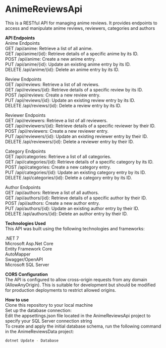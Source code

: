 # AnimeReviewsApi
This is a RESTful API for managing anime reviews. It provides endpoints to access and manipulate anime reviews, reviewers, categories and authors

**API Endpoints**  
Anime Endpoints  
GET /api/anime: Retrieve a list of all anime.  
GET /api/anime/{id}: Retrieve details of a specific anime by its ID.  
POST /api/anime: Create a new anime entry.  
PUT /api/anime/{id}: Update an existing anime entry by its ID.  
DELETE /api/anime/{id}: Delete an anime entry by its ID.  

Review Endpoints  
GET /api/reviews: Retrieve a list of all reviews.  
GET /api/reviews/{id}: Retrieve details of a specific review by its ID.  
POST /api/reviews: Create a new review entry.  
PUT /api/reviews/{id}: Update an existing review entry by its ID.  
DELETE /api/reviews/{id}: Delete a review entry by its ID.  

Reviewer Endpoints  
GET /api/reviewers: Retrieve a list of all reviewers.  
GET /api/reviewers/{id}: Retrieve details of a specific reviewer by their ID.  
POST /api/reviewers: Create a new reviewer entry.  
PUT /api/reviewers/{id}: Update an existing reviewer entry by their ID.  
DELETE /api/reviewers/{id}: Delete a reviewer entry by their ID.  

Category Endpoints  
GET /api/categories: Retrieve a list of all categories.  
GET /api/categories/{id}: Retrieve details of a specific category by its ID.  
POST /api/categories: Create a new category entry.  
PUT /api/categories/{id}: Update an existing category entry by its ID.  
DELETE /api/categories/{id}: Delete a category entry by its ID.  

Author Endpoints  
GET /api/authors: Retrieve a list of all authors.  
GET /api/authors/{id}: Retrieve details of a specific author by their ID.  
POST /api/authors: Create a new author entry.  
PUT /api/authors/{id}: Update an existing author entry by their ID.  
DELETE /api/authors/{id}: Delete an author entry by their ID.  

**Technologies Used**  
This API was built using the following technologies and frameworks:

.NET 7  
Microsoft Asp.Net Core  
Entity Framework Core  
AutoMapper  
Swagger/OpenAPI  
Microsoft SQL Server  

**CORS Configuration**  
The API is configured to allow cross-origin requests from any domain (AllowAnyOrigin). This is suitable for development but should be modified for production deployments to restrict allowed origins.

**How to use**  
Clone this repository to your local machine  
Set up the database connection:  
  Edit the appsettings.json file located in the AnimeReviewsApi project to specify your SQL Server connection string  
To create and apply the initial database schema, run the following command in the AnimeReviewsData project:  
 ```bash
 dotnet Update - Database
```
